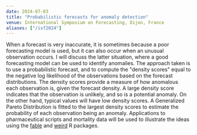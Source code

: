 ```yaml
---
date: 2024-07-03
title: "Probabilistic forecasts for anomaly detection"
venue: International Symposium on Forecasting, Dijon, France
aliases: ["/isf2024"]
---
```


When a forecast is very inaccurate, it is sometimes because a poor forecasting model is used, but it can also occur when an unusual observation occurs. I will discuss the latter situation, where a good forecasting model can be used to identify anomalies. The approach taken is to use a probabilistic forecast, and to compute the "density scores" equal to the negative log likelihood of the observations based on the forecast distributions. The density scores provide a measure of how anomalous each observation is, given the forecast density. A large density score indicates that the observation is unlikely, and so is a potential anomaly. On the other hand, typical values will have low density scores. A Generalized Pareto Distribution is fitted to the largest density scores to estimate the probability of each observation being an anomaly.  Applications to pharmaceutical scripts and mortality data will be used to illustrate the ideas using the [fable](https://fable.tidyverts.org) and [weird](https://pkg.robjhyndman.com/weird-package) R packages.
